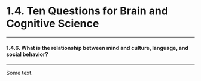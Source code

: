 # 1.4. Ten Questions for Brain and Cognitive Science

---
#### 1.4.6. What is the relationship between mind and culture, language, and social behavior?

---
Some text.